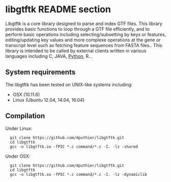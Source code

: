 # libgtftk README section

Libgtftk is a core library designed to parse and index GTF files. This library provides basic functions to loop through a GTF file efficiently, and to perform basic operations including selecting/subsetting by keys or features, editing/updating key values and more complexe operations at the gene or transcript level such as fetching feature sequences from FASTA files.. This library is intended to be called by external clients written in various languages including C, JAVA, [Python](https://github.com/dputhier/pygtftk), R...  

## System requirements

The libgtftk has been tested on UNIX-like systems including:

 - OSX (10.11.6)
 - Linux (Ubuntu 12.04, 14.04, 16.04)


## Compilation


Under Linux:

      git clone https://github.com/dputhier/libgtftk.git
      cd libgtftk
      gcc -o libgtftk.so -fPIC *.c command/*.c -I. -lz -shared

Under OSX:

      git clone https://github.com/dputhier/libgtftk.git
      cd libgtftk
      gcc -o libgtftk.so -fPIC *.c command/*.c -I. -lz -dynamiclib

